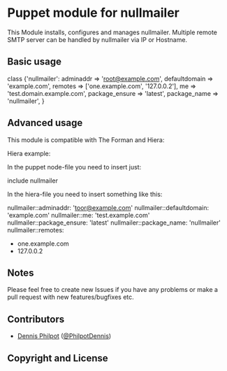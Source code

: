 Puppet module for nullmailer
============================

This Module installs, configures and manages nullmailer.
Multiple remote SMTP server can be handled by nullmailer via IP or Hostname.


Basic usage
-----------

class {'nullmailer':
  adminaddr      => 'root@example.com',
  defaultdomain  => 'example.com',
  remotes        => ['one.example.com', '127.0.0.2'],
  me             => 'test.domain.example.com',
  package_ensure => 'latest',
  package_name   => 'nullmailer',
}

Advanced usage
--------------

This module is compatible with The Forman and Hiera:

Hiera example:

In the puppet node-file you need to insert just:

  include nullmailer

In the hiera-file you need to insert something like this:

nullmailer::adminaddr:      'toor@example.com'
nullmailer::defaultdomain:  'example.com'
nullmailer::me:             'test.example.com'
nullmailer::package_ensure: 'latest'
nullmailer::package_name:   'nullmailer'
nullmailer::remotes:
  - one.example.com
  - 127.0.0.2

Notes
-----

Please feel free to create new Issues if you have any problems or make a pull request with new features/bugfixes etc.


Contributors
------------

 * [Dennis Philpot](https://github.com/dphilpot) ([@PhilpotDennis](https://twitter.com/PhilpotDennis))


Copyright and License
---------------------